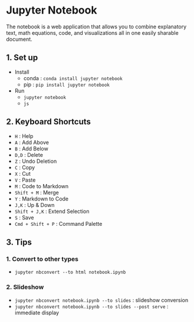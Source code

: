 # Jupyter Notebook

The notebook is a web application that allows you to combine explanatory text, math equations, code, and visualizations all in one easily sharable document.

## 1. Set up

- Install
  + conda : `conda install jupyter notebook`
  + pip : `pip install jupyter notebook`
- Run
  + `jupyter notebook`
  + `js`

## 2. Keyboard Shortcuts

- `H` : Help
- `A` : Add Above
- `B` : Add Below
- `D,D` : Delete
- `Z` : Undo Deletion
- `C` : Copy
- `X` : Cut
- `V` : Paste
- `M` : Code to Markdown
- `Shift + M` : Merge
- `Y` : Markdown to Code
- `J,K` : Up & Down
- `Shift + J,K` : Extend Selection
- `S` : Save
- `Cmd + Shift + P` : Command Palette

## 3. Tips 

### 1. Convert to other types
- `jupyter nbconvert --to html notebook.ipynb`

### 2. Slideshow
- `jupyter nbconvert notebook.ipynb --to slides` : slideshow conversion
- `jupyter nbconvert notebook.ipynb --to slides --post serve` : immediate display
